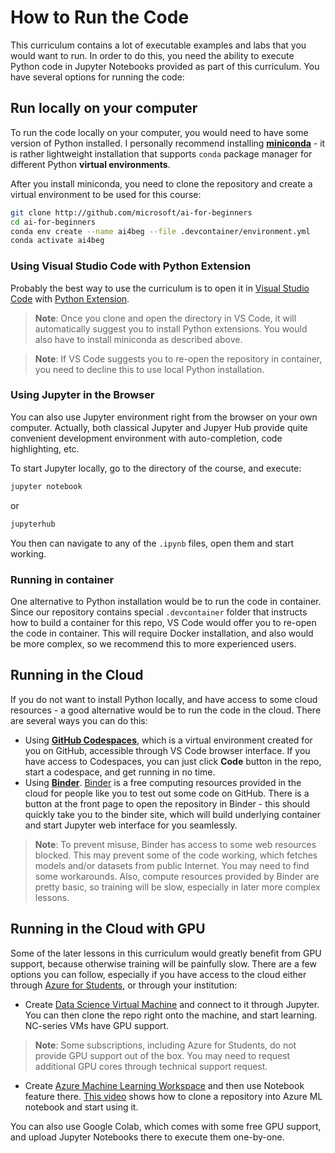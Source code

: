 # How to Run the Code

This curriculum contains a lot of executable examples and labs that you would want to run. In order to do this, you need the ability to execute Python code in Jupyter Notebooks provided as part of this curriculum. You have several options for running the code:

## Run locally on your computer

To run the code locally on your computer, you would need to have some version of Python installed. I personally recommend installing **[miniconda](https://conda.io/en/latest/miniconda.html)** - it is rather lightweight installation that supports `conda` package manager for different Python **virtual environments**.

After you install miniconda, you need to clone the repository and create a virtual environment to be used for this course:

```bash
git clone http://github.com/microsoft/ai-for-beginners
cd ai-for-beginners
conda env create --name ai4beg --file .devcontainer/environment.yml
conda activate ai4beg
```

### Using Visual Studio Code with Python Extension

Probably the best way to use the curriculum is to open it in [Visual Studio Code](http://code.visualstudio.com/?WT.mc_id=academic-77998-cacaste) with [Python Extension](https://marketplace.visualstudio.com/items?itemName=ms-python.python&WT.mc_id=academic-77998-cacaste).

> **Note**: Once you clone and open the directory in VS Code, it will automatically suggest you to install Python extensions. You would also have to install miniconda as described above.

> **Note**: If VS Code suggests you to re-open the repository in container, you need to decline this to use local Python installation. 

### Using Jupyter in the Browser

You can also use Jupyter environment right from the browser on your own computer. Actually, both classical Jupyter and Jupyer Hub provide quite convenient development environment with auto-completion, code highlighting, etc.

To start Jupyter locally, go to the directory of the course, and execute:

```bash
jupyter notebook
```
or
```bash
jupyterhub
```
You then can navigate to any of the `.ipynb` files, open them and start working.

### Running in container

One alternative to Python installation would be to run the code in container. Since our repository contains special `.devcontainer` folder that instructs how to build a container for this repo, VS Code would offer you to re-open the code in container. This will require Docker installation, and also would be more complex, so we recommend this to more experienced users.

## Running in the Cloud

If you do not want to install Python locally, and have access to some cloud resources - a good alternative would be to run the code in the cloud. There are several ways you can do this:

* Using **[GitHub Codespaces](https://github.com/features/codespaces)**, which is a virtual environment created for you on GitHub, accessible through VS Code browser interface. If you have access to Codespaces, you can just click **Code** button in the repo, start a codespace, and get running in no time.
* Using **[Binder](https://mybinder.org/v2/gh/microsoft/ai-for-beginners/HEAD)**. [Binder](https://mybinder.org) is a free computing resources provided in the cloud for people like you to test out some code on GitHub. There is a button at the front page to open the repository in Binder - this should quickly take you to the binder site, which will build underlying container and start Jupyter web interface for you seamlessly.

> **Note**: To prevent misuse, Binder has access to some web resources blocked. This may prevent some of the code working, which fetches models and/or datasets from public Internet. You may need to find some workarounds. Also, compute resources provided by Binder are pretty basic, so training will be slow, especially in later more complex lessons.

## Running in the Cloud with GPU

Some of the later lessons in this curriculum would greatly benefit from GPU support, because otherwise training will be painfully slow. There are a few options you can follow, especially if you have access to the cloud either through [Azure for Students](https://azure.microsoft.com/free/students/?WT.mc_id=academic-77998-cacaste), or through your institution:

* Create [Data Science Virtual Machine](https://docs.microsoft.com/learn/modules/intro-to-azure-data-science-virtual-machine/?WT.mc_id=academic-77998-cacaste) and connect to it through Jupyter. You can then clone the repo right onto the machine, and start learning. NC-series VMs have GPU support.

> **Note**: Some subscriptions, including Azure for Students, do not provide GPU support out of the box. You may need to request additional GPU cores through technical support request.

* Create [Azure Machine Learning Workspace](https://azure.microsoft.com/services/machine-learning/?WT.mc_id=academic-77998-cacaste) and then use Notebook feature there. [This video](https://azure-for-academics.github.io/quickstart/azureml-papers/) shows how to clone a repository into Azure ML notebook and start using it.

You can also use Google Colab, which comes with some free GPU support, and upload Jupyter Notebooks there to execute them one-by-one.
